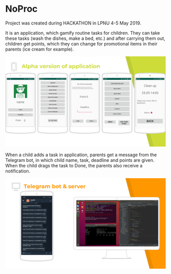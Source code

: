 # NoProc


Project was created during HACKATHON in LPNU 4-5 May 2019.


It is an application, which gamify routine tasks for children. 
They can take these tasks (wash the dishes, make a bed, etc.) and after carrying them out, children get points, which they can change for 
promotional items in their parents (ice cream for example).


![](https://github.com/MeriDK/NoProc/blob/master/pic/hackaton%20(3)-7.png)


When a child adds a task in application, parents get a message from the Telegram bot, in which child name, task, deadline and points are 
given. When the child drags the task to Done, the parents also receive a notification.


![](https://github.com/MeriDK/NoProc/blob/master/pic/hackaton%20(3)-8.png)
